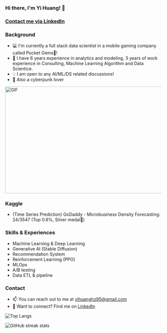 <!--
**yihuang1995/yihuang1995** is a ✨ _special_ ✨ repository because its `README.md` (this file) appears on your GitHub profile.
-->

### Hi there, I'm Yi Huang! 👋


### [Contact me via LinkedIn][linkedin]

### Background
- 💻 I'm currently a full stack data scientist in a mobile gaming company called Pocket Gems💎!
- 🌟 I have 6 years experience in analytics and modeling, 3 years of work experience in Consulting, Machine Learning Algorithm and Data Scientice.
- 💡 I am open to any AI/ML/DS related discussions!
- 🦾 Also a cyberpunk lover

<img align="center" alt="GIF" src="./gif/akira.gif" width="640" height="344" />

### Kaggle
- (Time Series Prediction) GoDaddy - Microbusiness Density Forecasting: 24/3547 (Top 0.6%, Silver medal🥈)

### Skills & Experiences
- Machine Learning & Deep Learning
- Generative AI (Stable Diffusion)
- Recommendation System
- Reinforcement Learning (PPO)
- MLOps
- A/B testing
- Data ETL & pipeline

### Contact
- 📫 You can reach out to me at yihuanghz95@gmail.com
- 🔗 Want to connect? Find me on [LinkedIn][linkedin]


![Top Langs](https://github-readme-stats.vercel.app/api/top-langs/?username=yihuang1995&layout=compact)


![GitHub streak stats](https://github-readme-streak-stats.herokuapp.com/?user=yihuang1995)


[linkedin]: https://www.linkedin.com/in/yi-huang-ds/
